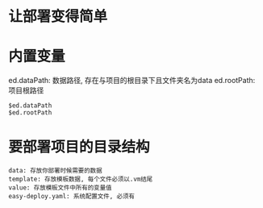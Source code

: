 # 让部署变得简单

# 内置变量

ed.dataPath: 数据路径, 存在与项目的根目录下且文件夹名为data
ed.rootPath: 项目根路径
```text
$ed.dataPath
$ed.rootPath
```

# 要部署项目的目录结构

```text
data: 存放你部署时候需要的数据
template: 存放模板数据, 每个文件必须以.vm结尾
value: 存放模板文件中所有的变量值
easy-deploy.yaml: 系统配置文件, 必须有
```
